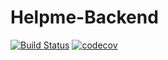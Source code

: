 # Helpme-Backend

[![Build Status](https://img.shields.io/travis/pascalpoizat/template-java-project/master.svg?style=flat-square)](https://travis-ci.org/github/mehdisellami/Helpme-Backend)
[![codecov](https://codecov.io/gh/mehdisellami/Helpme-Backend/branch/master/graph/badge.svg?token=31BSBTVVNM)](a568125d-60db-4f56-9308-b0d0b2445e5a)